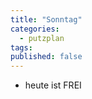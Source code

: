```yaml
---
title: "Sonntag"
categories:
  - putzplan
tags:
published: false
---
```


 - heute ist FREI
<!--stackedit_data:
eyJoaXN0b3J5IjpbLTQzNDM0NDkxNV19
-->
